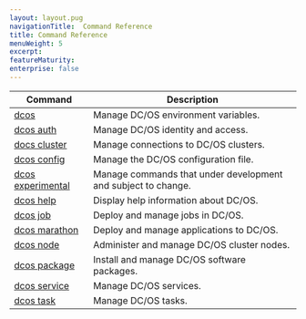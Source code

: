 ```yaml
---
layout: layout.pug
navigationTitle:  Command Reference
title: Command Reference
menuWeight: 5
excerpt:
featureMaturity:
enterprise: false
---
```


<!-- This source repo for this topic is https://github.com/dcos/dcos-docs -->



| Command | Description |
|---------|-------------|
| [dcos](/docs/1.11/cli/command-reference/dcos-auth/)   | Manage DC/OS environment variables. |
| [dcos auth](/docs/1.11/cli/command-reference/dcos-auth/)   |  Manage DC/OS identity and access. |
| [docs cluster](/docs/1.11/cli/command-reference/dcos-cluster/) |  Manage connections to DC/OS clusters. |
| [dcos config](/docs/1.11/cli/command-reference/dcos-config/) |  Manage the DC/OS configuration file. |
| [dcos experimental](/docs/1.11/cli/command-reference/dcos-experimental/) | Manage commands that under development and subject to change. |
| [dcos help](/docs/1.11/cli/command-reference/dcos-help/)    | Display help information about DC/OS.  |
| [dcos job](/docs/1.11/cli/command-reference/dcos-job/)    | Deploy and manage jobs in DC/OS.  |
| [dcos marathon](/docs/1.11/cli/command-reference/dcos-marathon/)  |  Deploy and manage applications to DC/OS.  |
| [dcos node](/docs/1.11/cli/command-reference/dcos-node/)   |  Administer and manage DC/OS cluster nodes.  |
| [dcos package](/docs/1.11/cli/command-reference/dcos-package/) | Install and manage DC/OS software packages. |
| [dcos service](/docs/1.11/cli/command-reference/dcos-service/)  |  Manage DC/OS services.  |
| [dcos task](/docs/1.11/cli/command-reference/dcos-task/)  |  Manage DC/OS tasks.  |
